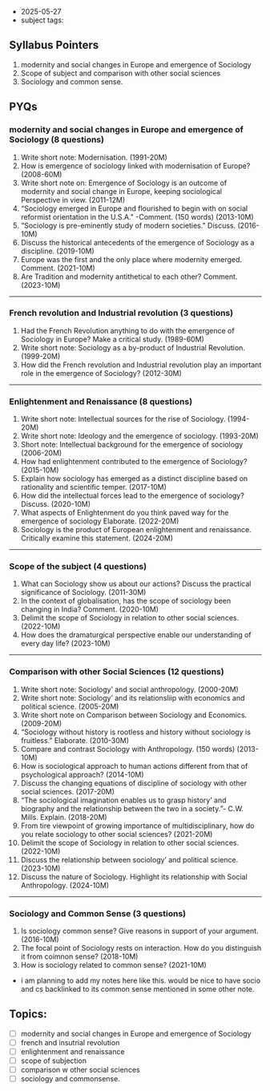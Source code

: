 * 2025-05-27
* subject tags: 
## Syllabus Pointers
1. modernity and social changes in Europe and emergence of Sociology
2. Scope of subject and comparison with other social sciences
3. Sociology and common sense.
## PYQs
### modernity and social changes in Europe and emergence of Sociology (8 questions)
1. Write short note: Modernisation. (1991-20M)
2. How is emergence of sociology linked with modernisation of Europe? (2008-60M)
3. Write short note on: Emergence of Sociology is an outcome of modernity and social change in Europe, keeping sociological Perspective in view. (2011-12M)
4. “Sociology emerged in Europe and flourished to begin with on social reformist orientation in the U.S.A." -Comment. (150 words) (2013-10M)
5. “Sociology is pre-eminently study of modern societies." Discuss. (2016-10M)
6. Discuss the historical antecedents of the emergence of Sociology as a discipline. (2019-10M)
7. Europe was the first and the only place where modernity emerged. Comment. (2021-10M)
8. Are Tradition and modernity antithetical to each other? Comment. (2023-10M)

---
### French revolution and Industrial revolution (3 questions)
1. Had the French Revolution anything to do with the emergence of Sociology in Europe? Make a critical study. (1989-60M)
2. Write short note: Sociology as a by-product of Industrial Revolution. (1999-20M)
3. How did the French revolution and Industrial revolution play an important role in the emergence of Sociology? (2012-30M)

---
### Enlightenment and Renaissance (8 questions)
1. Write short note: Intellectual sources for the rise of Sociology. (1994-20M)
2. Write short note: Ideology and the emergence of sociology. (1993-20M)
3. Short note: Intellectual background for the emergence of sociology (2006-20M)
4. How had enlightenment contributed to the emergence of Sociology? (2015-10M)
5. Explain how sociology has emerged as a distinct discipline based on rationality and scientific temper. (2017-10M)
6. How did the intellectual forces lead to the emergence of sociology? Discuss. (2020-10M)
7. What aspects of Enlightenment do you think paved way for the emergence of sociology Elaborate. (2022-20M)
8. Sociology is the product of European enlightenment and renaissance. Critically examine this statement. (2024-20M)

---
### Scope of the subject (4 questions)
1. What can Sociology show us about our actions? Discuss the practical significance of Sociology. (2011-30M)
2. In the context of globalisation, has the scope of sociology been changing in India? Comment. (2020-10M)
3. Delimit the scope of Sociology in relation to other social sciences. (2022-10M)
4. How does the dramaturgical perspective enable our understanding of every day life? (2023-10M) 

---
### Comparison with other Social Sciences (12 questions)
1. Write short note: Sociology’ and social anthropology. (2000-20M)
2. Write short note: Sociology’ and its relationsliip with economics and political science. (2005-20M)
3. Write short note on Comparison between Sociology and Economics. (2009-20M)
4. “Sociology without history is rootless and history without sociology is fruitless.” Elaborate. (2010-30M)
5. Compare and contrast Sociology with Anthropology. (150 words) (2013-10M)
6. How is sociological approach to human actions different from that of psychological approach? (2014-10M)
7. Discuss the changing equations of discipline of sociology with other social sciences. (2017-20M)
8. “The sociological imagination enables us to grasp history’ and biography and the relationship between the two in a society.”- C.W. Mills. Explain. (2018-20M)
9. From tire viewpoint of growing importance of multidisciplinary, how do you relate sociology to other social sciences? (2021-20M)
10. Delimit the scope of Sociology in relation to other social sciences. (2022-10M)
11. Discuss the relationship between sociology’ and political science. (2023-10M)
12. Discuss the nature of Sociology. Highlight its relationship with Social Anthropology. (2024-10M)
---
### Sociology and Common Sense (3 questions)
1. Is sociology common sense? Give reasons in support of your argument. (2016-10M)
2. The focal point of Sociology rests on interaction. How do you distinguish it from coimnon sense? (2018-10M)
3. How is sociology related to common sense? (2021-10M)

- i am planning to add my notes here like this. would be nice to have socio and cs backlinked to its common sense mentioned in some other note. 
## Topics: 

- [ ] modernity and social changes in Europe and emergence of Sociology
- [ ] french and insutrial revolution
- [ ] enlightenment and renaissance
- [ ] scope of subjection
- [ ] comparison w other social sciences
- [ ] sociology and commonsense.